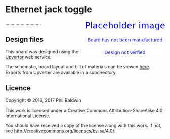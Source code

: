 # Ethernet jack toggle

<img align="right" src="../_common/PlaceholderImage.png">

............................

## Design files

This board was designed using the [Upverter](https://upverter.com) web service.

The schematic, board layout and bill of materials can be viewed [here](https://upverter.com/Trebuchetindustries/40610ec0e96577e1/Ethernet-jack-toggle/). Exports from Upverter are available in a subdirectory.

## Licence

Copyright © 2016, 2017 Phil Baldwin

This work is licensed under a Creative Commons Attribution-ShareAlike 4.0 International License.

You should have received a copy of the license along with this work. If not, see <http://creativecommons.org/licenses/by-sa/4.0/>.
